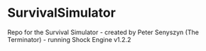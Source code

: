 # SurvivalSimulator
Repo for the Survival Simulator - created by Peter Senyszyn (The Terminator) - running Shock Engine v1.2.2
